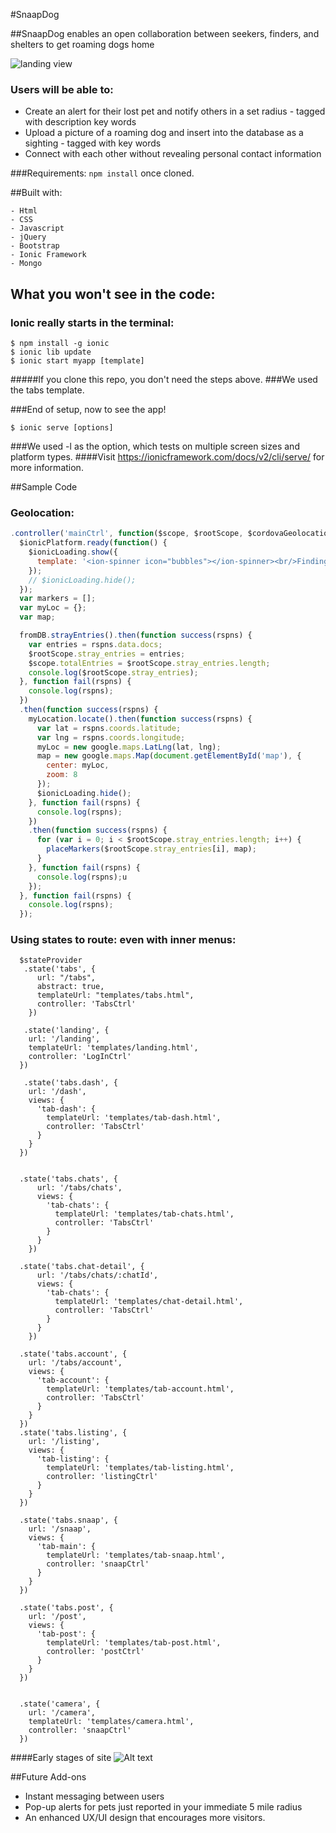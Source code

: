 #SnaapDog 

##SnaapDog enables an open collaboration between seekers, finders, and shelters to get roaming dogs home

![landing view](front-end/SnaapDogApp/www/img/landing.png "Landing Page")


### Users will be able to:
* Create an alert for their lost pet and notify others in a set radius - tagged with description key words
* Upload a picture of a roaming dog and insert into the database as a sighting - tagged with key words
* Connect with each other without revealing personal contact information

<!-- Visit here: [Portfolio](http://) -->

###Requirements: `npm install` once cloned.


##Built with:
```
- Html
- CSS
- Javascript
- jQuery 
- Bootstrap
- Ionic Framework
- Mongo
```
## What you won't see in the code:
### Ionic really starts in the terminal:
```
$ npm install -g ionic
$ ionic lib update
$ ionic start myapp [template]
```
#####If you clone this repo, you don't need the steps above.
###We used the tabs template.

###End of setup, now to see the app!
```
$ ionic serve [options] 
```           
###We used -l as the option, which tests on multiple screen sizes and platform types.
####Visit https://ionicframework.com/docs/v2/cli/serve/  for more information.


##Sample Code
### Geolocation:

```javascript
.controller('mainCtrl', function($scope, $rootScope, $cordovaGeolocation, $ionicLoading, $ionicPlatform, fromDB, myLocation) {
  $ionicPlatform.ready(function() {
    $ionicLoading.show({
      template: '<ion-spinner icon="bubbles"></ion-spinner><br/>Finding your location'
    });
    // $ionicLoading.hide();
  });
  var markers = [];
  var myLoc = {};
  var map; 

  fromDB.strayEntries().then(function success(rspns) {
    var entries = rspns.data.docs;
    $rootScope.stray_entries = entries;
    $scope.totalEntries = $rootScope.stray_entries.length;
    console.log($rootScope.stray_entries);
  }, function fail(rspns) {
    console.log(rspns);
  })
  .then(function success(rspns) {
    myLocation.locate().then(function success(rspns) {
      var lat = rspns.coords.latitude;
      var lng = rspns.coords.longitude;
      myLoc = new google.maps.LatLng(lat, lng);
      map = new google.maps.Map(document.getElementById('map'), {
        center: myLoc,
        zoom: 8
      });
      $ionicLoading.hide();
    }, function fail(rspns) {
      console.log(rspns);
    })
    .then(function success(rspns) {
      for (var i = 0; i < $rootScope.stray_entries.length; i++) {
        placeMarkers($rootScope.stray_entries[i], map);
      }
    }, function fail(rspns) {
      console.log(rspns);u
    });
  }, function fail(rspns) {
    console.log(rspns);
  });
```
### Using states to route: even with inner menus:
```
  $stateProvider
   .state('tabs', {
      url: "/tabs",
      abstract: true,
      templateUrl: "templates/tabs.html",
      controller: 'TabsCtrl'
    })

   .state('landing', {
    url: '/landing',
    templateUrl: 'templates/landing.html',
    controller: 'LogInCtrl'
  })

   .state('tabs.dash', {
    url: '/dash',
    views: {
      'tab-dash': {
        templateUrl: 'templates/tab-dash.html',
        controller: 'TabsCtrl'
      }
    }
  })


  .state('tabs.chats', {
      url: '/tabs/chats',
      views: {
        'tab-chats': {
          templateUrl: 'templates/tab-chats.html',
          controller: 'TabsCtrl'
        }
      }
    })

  .state('tabs.chat-detail', {
      url: '/tabs/chats/:chatId',
      views: {
        'tab-chats': {
          templateUrl: 'templates/chat-detail.html',
          controller: 'TabsCtrl'
        }
      }
    })

  .state('tabs.account', {
    url: '/tabs/account',
    views: {
      'tab-account': {
        templateUrl: 'templates/tab-account.html',
        controller: 'TabsCtrl'
      }
    }
  })
  .state('tabs.listing', {
    url: '/listing',
    views: {
      'tab-listing': {
        templateUrl: 'templates/tab-listing.html',
        controller: 'listingCtrl'
      }
    }
  })

  .state('tabs.snaap', {
    url: '/snaap',
    views: {
      'tab-main': {
        templateUrl: 'templates/tab-snaap.html',
        controller: 'snaapCtrl'
      }
    }
  })

  .state('tabs.post', {
    url: '/post',
    views: {
      'tab-post': {
        templateUrl: 'templates/tab-post.html',
        controller: 'postCtrl'
      }
    }
  })
  

  .state('camera', {
    url: '/camera',
    templateUrl: 'templates/camera.html',
    controller: 'snaapCtrl'
  })

```

####Early stages of site
![Alt text](img/ScreenShot1.png "Early stages of site")

<!-- add a video of interaction with the site -->

##Future Add-ons
- Instant messaging between users
- Pop-up alerts for pets just reported in your immediate 5 mile radius
- An enhanced UX/UI design that encourages more visitors.


